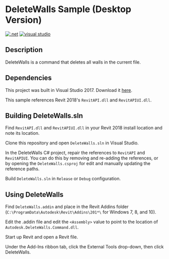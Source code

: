 # DeleteWalls Sample (Desktop Version)

[![.net](https://img.shields.io/badge/.net-4.5-green.svg)](http://www.microsoft.com/en-us/download/details.aspx?id=30653)
[![visual studio](https://img.shields.io/badge/Visual%20Studio-2017-green.svg)](https://www.visualstudio.com/)

## Description

DeleteWalls is a command that deletes all walls in the current file.

## Dependencies

This project was built in Visual Studio 2017. Download it [here](https://www.visualstudio.com/).

This sample references Revit 2018's `RevitAPI.dll` and `RevitAPIUI.dll`.

## Building DeleteWalls.sln

Find `RevitAPI.dll` and `RevitAPIUI.dll` in your Revit 2018 install location and note its location. 

Clone this repository and open `DeleteWalls.sln` in Visual Studio.  

In the DeleteWalls C# project, repair the references to `RevitAPI` and `RevitAPIUI`.  You can do this by removing and re-adding the references, or by opening the `DeleteWalls.csproj` for edit and manually updating the reference paths.

Build `DeleteWalls.sln` in `Release` or `Debug` configuration.

## Using DeleteWalls

Find `DeleteWalls.addin` and place in the Revit Addins folder (`C:\ProgramData\Autodesk\Revit\Addins\201*\` for Windows 7, 8, and 10).

Edit the .addin file and edit the `<Assembly>` value to point to the location of `Autodesk.DeleteWalls.Command.dll`.

Start up Revit and open a Revit file.

Under the Add-Ins ribbon tab, click the External Tools drop-down, then click DeleteWalls.

